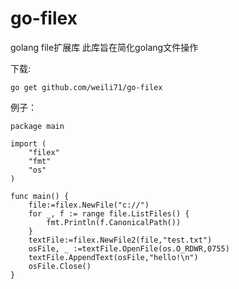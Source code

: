 # go-filex
golang file扩展库
此库旨在简化golang文件操作

下载:
```
go get github.com/weili71/go-filex
```
例子：
```golang
package main

import (
	"filex"
	"fmt"
	"os"
)

func main() {
	file:=filex.NewFile("c://")
	for _, f := range file.ListFiles() {
		fmt.Println(f.CanonicalPath())
	}
	textFile:=filex.NewFile2(file,"test.txt")
	osFile, _ :=textFile.OpenFile(os.O_RDWR,0755)
	textFile.AppendText(osFile,"hello!\n")
	osFile.Close()
}
```
